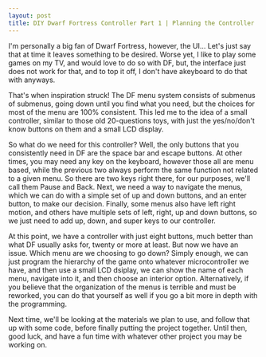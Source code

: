 ```yaml
---
layout: post
title: DIY Dwarf Fortress Controller Part 1 | Planning the Controller
---
```


I'm personally a big fan of Dwarf Fortress, however, the UI... Let's just say that at time it leaves something to be desired. Worse yet, I like to play some games on my TV, and would love to do so with DF, but, the interface just does not work for that, and to top it off, I don't have akeyboard to do that with anyways.

That's when inspiration struck! The DF menu system consists of submenus of submenus, going down until you find what you need, but the choices for most of the menu are 100% consistent. This led me to the idea of a small controller, similar to those old 20-questions toys, with just the yes/no/don't know buttons on them and a small LCD display.

So what do we need for this controller? Well, the only buttons that you consistently need in DF are the space bar and escape buttons. At other times, you may need any key on the keyboard, however those all are menu based, while the previous two always perform the same function not related to a given menu. So there are two keys right there, for our purposes, we'll call them Pause and Back. Next, we need a way to navigate the menus, which we can do with a simple set of up and down buttons, and an enter button, to make our decision. Finally, some menus also have left right motion, and others have multiple sets of left, right, up and down buttons, so we just need to add up, down, and super keys to our controller.

At this point, we have a controller with just eight buttons, much better than what DF usually asks for, twenty or more at least. But now we have an issue. Which menu are we choosing to go down? Simply enough, we can just program the hierarchy of the game onto whatever microcontroller we have, and then use a small LCD dsiplay, we can show the name of each menu, navigate into it, and then choose an interior option. Alternatively, if you believe that the organization of the menus is terrible and must be reworked, you can do that yourself as well if you go a bit more in depth with the programming.

Next time, we'll be looking at the materials we plan to use, and follow that up with some code, before finally putting the project together. Until then, good luck, and have a fun time with whatever other project you may be working on.
